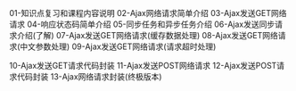01-知识点复习和课程内容说明
02-Ajax网络请求简单介绍 
03-Ajax发送GET网络请求
04-响应状态码简单介绍
05-同步任务和异步任务介绍
06-Ajax发送同步请求介绍(了解)
07-Ajax发送GET网络请求(缓存数据处理)
08-Ajax发送GET网络请求(中文参数处理)
09-Ajax发送GET网络请求(请求超时处理)

10-Ajax发送GET请求代码封装
11-Ajax发送POST网络请求
12-Ajax发送POST请求代码封装
13-Ajax网络请求封装(终极版本)